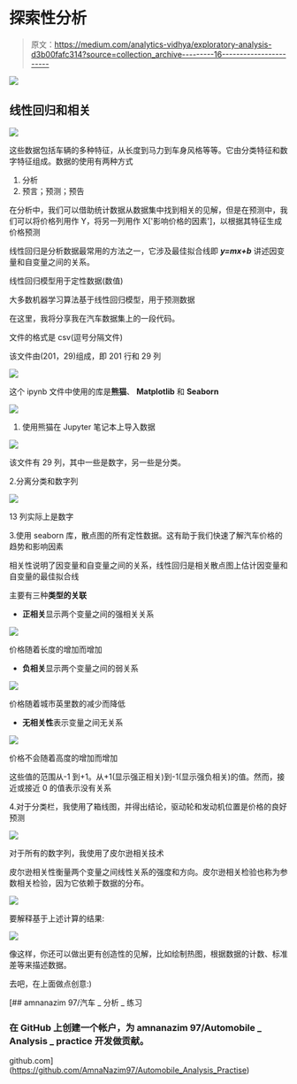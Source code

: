 # 探索性分析

> 原文：<https://medium.com/analytics-vidhya/exploratory-analysis-d3b00fafc314?source=collection_archive---------16----------------------->

![](img/e2249eb4aac8eb382bc131b0acdc0c72.png)

## 线性回归和相关

![](img/f2bfdf1d31ad834be8945580511eda2c.png)

这些数据包括车辆的多种特征，从长度到马力到车身风格等等。它由分类特征和数字特征组成。数据的使用有两种方式

1.  分析
2.  预言；预测；预告

在分析中，我们可以借助统计数据从数据集中找到相关的见解，但是在预测中，我们可以将价格列用作 Y，将另一列用作 X['影响价格的因素']，以根据其特征生成价格预测

线性回归是分析数据最常用的方法之一，它涉及最佳拟合线即 ***y=mx+b*** 讲述因变量和自变量之间的关系。

线性回归模型用于定性数据(数值)

大多数机器学习算法基于线性回归模型，用于预测数据

在这里，我将分享我在汽车数据集上的一段代码。

文件的格式是 csv(逗号分隔文件)

该文件由(201，29)组成，即 201 行和 29 列

![](img/7c7440b03e19e60454f88536a88264b5.png)

这个 ipynb 文件中使用的库是**熊猫**、 **Matplotlib** 和 **Seaborn**

![](img/1ae4f9f9f4e6824812b7594a1a2e86df.png)

1.  使用熊猫在 Jupyter 笔记本上导入数据

![](img/28c92fba8cc6524bb767055aaa14b94b.png)

该文件有 29 列，其中一些是数字，另一些是分类。

2.分离分类和数字列

![](img/0f6b80e0417fa31f25b8b465d72049ba.png)

13 列实际上是数字

3.使用 seaborn 库，散点图的所有定性数据。这有助于我们快速了解汽车价格的趋势和影响因素

相关性说明了因变量和自变量之间的关系，线性回归是相关散点图上估计因变量和自变量的最佳拟合线

主要有三种**类型的关联**

*   **正相关**显示两个变量之间的强相关关系

![](img/d6f23e647b17c09e0400e0ed0cd3237a.png)

价格随着长度的增加而增加

*   **负相关**显示两个变量之间的弱关系

![](img/69a4b287b2cda03744ca46b02d387d15.png)

价格随着城市英里数的减少而降低

*   **无相关性**表示变量之间无关系

![](img/1025b367b0f34dbacad3b658f5764d4c.png)

价格不会随着高度的增加而增加

这些值的范围从-1 到+1。从+1(显示强正相关)到-1(显示强负相关)的值。然而，接近或接近 0 的值表示没有关系

4.对于分类栏，我使用了箱线图，并得出结论，驱动轮和发动机位置是价格的良好预测

![](img/540fc4ad859971b50c1f8048219fc9a0.png)

对于所有的数字列，我使用了皮尔逊相关技术

皮尔逊相关性衡量两个变量之间线性关系的强度和方向。皮尔逊相关检验也称为参数相关检验，因为它依赖于数据的分布。

![](img/2659fceca3410bcd7c8a8512bb117e42.png)

要解释基于上述计算的结果:

![](img/cce66562fd187275ccae1d058e588d62.png)

像这样，你还可以做出更有创造性的见解，比如绘制热图，根据数据的计数、标准差等来描述数据。

去吧，在上面做点创意:)

[](https://github.com/AmnaNazim97/Automobile_Analysis_Practise) [## amnanazim 97/汽车 _ 分析 _ 练习

### 在 GitHub 上创建一个帐户，为 amnanazim 97/Automobile _ Analysis _ practice 开发做贡献。

github.com](https://github.com/AmnaNazim97/Automobile_Analysis_Practise)
